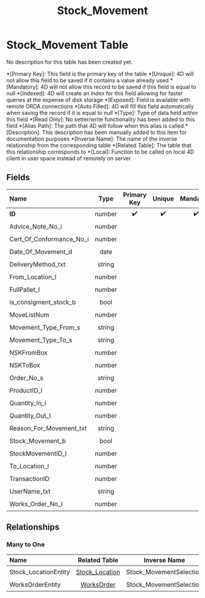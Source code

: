 ﻿---
layout: default
title: Stock_Movement
parent: Tables
---
# Stock_Movement Table
No description for this table has been created yet.

*[Primary Key]: This field is the primary key of the table
*[Unique]: 4D will not allow this field to be saved if it contains a value already used
*[Mandatory]: 4D will not allow this record to be saved if this field is equal to null
*[Indexed]: 4D will create an index for this field allowing for faster queries at the expense of disk storage
*[Exposed]: Field is available with remote ORDA connections
*[Auto Filled]: 4D will fill this field automatically when saving the record if it is equal to null
*[Type]: Type of data held within this field
*[Read Only]: No setter/write functionality has been added to this field
*[Alias Path]: The path that 4D will follow when this alias is called
*[Description]: This description has been manually added to this item for documentation purposes
*[Inverse Name]: The name of the inverse relationship from the corresponding table
*[Related Table]: The table that this relationship corresponds to
*[Local]: Function to be called on local 4D client in user space instead of remotely on server
## Fields

|Name|Type|Primary Key|Unique|Mandatory|Indexed|Exposed|Auto Filled|Description|
|:---|:---:|:---:|:---:|:---:|:---:|:---:|:---:|:---:|
|**ID**|number|✔️|✔️|✔️|✔️|✔️|✔️||
|Advice_Note_No_i|number|||||✔️|||
|Cert_Of_Conformance_No_i|number|||||✔️|||
|Date_Of_Movement_d|date||||✔️|✔️|||
|DeliveryMethod_txt|string|||||✔️|||
|From_Location_l|number|||||✔️|||
|FullPallet_l|number|||||✔️|||
|is_consigment_stock_b|bool|||||✔️|||
|MoveListNum|number|||||✔️|||
|Movement_Type_From_s|string|||||✔️|||
|Movement_Type_To_s|string|||||✔️|||
|NSKFromBox|number|||||✔️|||
|NSKToBox|number|||||✔️|||
|Order_No_s|string|||||✔️|||
|ProductID_l|number||||✔️|✔️|||
|Quantity_In_l|number|||||✔️|||
|Quantity_Out_l|number|||||✔️|||
|Reason_For_Movement_txt|string|||||✔️|||
|Stock_Movement_b|bool|||||✔️|||
|StockMovementID_l|number|||||✔️|||
|To_Location_l|number|||||✔️|||
|TransactionID|number|||||✔️|||
|UserName_txt|string|||||✔️|||
|Works_Order_No_l|number||||✔️|✔️|||

## Relationships
### Many to One

|Name|Related Table|Inverse Name|Exposed|Description|
|:---|:---:|:---:|:---:|:---:|
|Stock_LocationEntity|[Stock_Location](Stock_Location.md)|Stock_MovementSelection|✔️||
|WorksOrderEntity|[WorksOrder](WorksOrder.md)|Stock_MovementSelection|✔️||